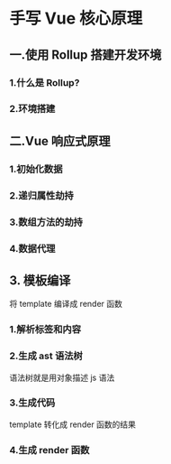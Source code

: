 # 手写 Vue 核心原理

## 一.使用 Rollup 搭建开发环境

### 1.什么是 Rollup?

### 2.环境搭建

## 二.Vue 响应式原理

### 1.初始化数据

### 2.递归属性劫持

### 3.数组方法的劫持

### 4.数据代理

## 3. 模板编译

将 template 编译成 render 函数

### 1.解析标签和内容

### 2.生成 ast 语法树

语法树就是用对象描述 js 语法

### 3.生成代码

template 转化成 render 函数的结果

### 4.生成 render 函数

